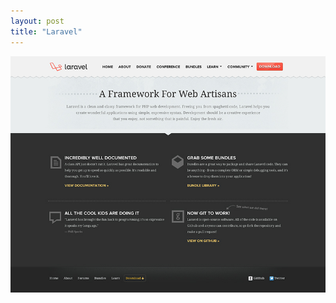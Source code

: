 ```yaml
---
layout: post
title: "Laravel"
---
```


<a class="thumbnail" href="http://laravel.com" target="_blank">
  <img src="/screenshots/laravel.jpg">
</a>
